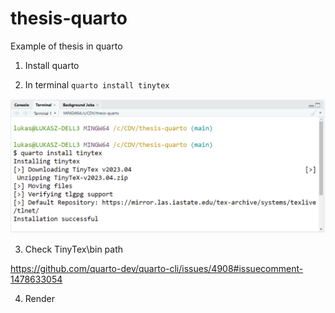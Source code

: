 # thesis-quarto

Example of thesis in quarto

1. Install quarto

2. In terminal `quarto install tinytex`

![](figs/tinytex.png)

3. Check TinyTex\bin path

https://github.com/quarto-dev/quarto-cli/issues/4908#issuecomment-1478633054

4. Render
